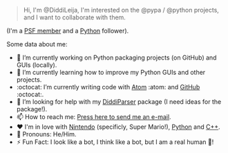 >Hi, I'm @DiddiLeija, I'm interested on the @pypa / @python projects, and I want to collaborate with them.

\(I'm a [PSF member](http://python.org/users/DiddiLeija) and a [Python](http://python.org) follower\).

Some data about me:

- :telescope: I’m currently working on Python packaging projects \(on GitHub\) and GUIs \(locally\).
- :seedling: I’m currently learning how to improve my Python GUIs and other projects.
- :octocat: I’m currently writing code with [Atom](http://atom.io) :atom: and [GitHub](http://github.com) :octocat:.
- :thinking: I’m looking for help with my [DiddiParser](http://github.com/diddileija/diddiparser) package (I need ideas for the package!).
- :mailbox: How to reach me: [Press here to send me an e-mail](mailto:dr01191115@gmail.com).
- :heart: I'm in love with [Nintendo](http://nintendo.com) (specificly, Super Mario!), [Python](http://python.org) and [C++](http://isocpp.org).
- :man: Pronouns: He/Him.
- :zap: Fun Fact: I look like a bot, I think like a bot, but I am a real human :man:!

<!---
DiddiLeija/DiddiLeija is a ✨ special ✨ repository because its `README.md` (this file) appears on your GitHub profile.
You can click the Preview link to take a look at your changes.
--->
